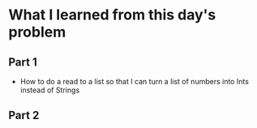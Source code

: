 # What I learned from this day's problem

## Part 1
- How to do a read to a list so that I can turn a list of numbers into Ints instead of Strings
## Part 2
